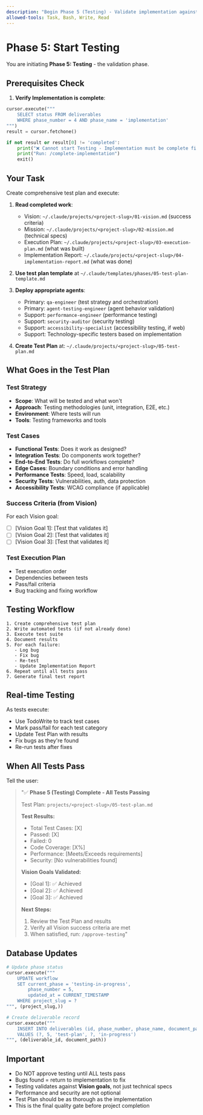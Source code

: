 ```yaml
---
description: "Begin Phase 5 (Testing) - Validate implementation against requirements"
allowed-tools: Task, Bash, Write, Read
---
```


# Phase 5: Start Testing

You are initiating **Phase 5: Testing** - the validation phase.

## Prerequisites Check

1. **Verify Implementation is complete**:
```python
cursor.execute("""
    SELECT status FROM deliverables
    WHERE phase_number = 4 AND phase_name = 'implementation'
""")
result = cursor.fetchone()

if not result or result[0] != 'completed':
    print("❌ Cannot start Testing - Implementation must be complete first")
    print("Run: /complete-implementation")
    exit()
```

## Your Task

Create comprehensive test plan and execute:

1. **Read completed work**:
   - Vision: `~/.claude/projects/<project-slug>/01-vision.md` (success criteria)
   - Mission: `~/.claude/projects/<project-slug>/02-mission.md` (technical specs)
   - Execution Plan: `~/.claude/projects/<project-slug>/03-execution-plan.md` (what was built)
   - Implementation Report: `~/.claude/projects/<project-slug>/04-implementation-report.md` (what was done)

2. **Use test plan template** at `~/.claude/templates/phases/05-test-plan-template.md`

3. **Deploy appropriate agents**:
   - Primary: `qa-engineer` (test strategy and orchestration)
   - Primary: `agent-testing-engineer` (agent behavior validation)
   - Support: `performance-engineer` (performance testing)
   - Support: `security-auditor` (security testing)
   - Support: `accessibility-specialist` (accessibility testing, if web)
   - Support: Technology-specific testers based on implementation

4. **Create Test Plan** at:
   `~/.claude/projects/<project-slug>/05-test-plan.md`

## What Goes in the Test Plan

### Test Strategy
- **Scope**: What will be tested and what won't
- **Approach**: Testing methodologies (unit, integration, E2E, etc.)
- **Environment**: Where tests will run
- **Tools**: Testing frameworks and tools

### Test Cases
- **Functional Tests**: Does it work as designed?
- **Integration Tests**: Do components work together?
- **End-to-End Tests**: Do full workflows complete?
- **Edge Cases**: Boundary conditions and error handling
- **Performance Tests**: Speed, load, scalability
- **Security Tests**: Vulnerabilities, auth, data protection
- **Accessibility Tests**: WCAG compliance (if applicable)

### Success Criteria (from Vision)
For each Vision goal:
- [ ] [Vision Goal 1]: [Test that validates it]
- [ ] [Vision Goal 2]: [Test that validates it]
- [ ] [Vision Goal 3]: [Test that validates it]

### Test Execution Plan
- Test execution order
- Dependencies between tests
- Pass/fail criteria
- Bug tracking and fixing workflow

## Testing Workflow

```
1. Create comprehensive test plan
2. Write automated tests (if not already done)
3. Execute test suite
4. Document results
5. For each failure:
   - Log bug
   - Fix bug
   - Re-test
   - Update Implementation Report
6. Repeat until all tests pass
7. Generate final test report
```

## Real-time Testing

As tests execute:
- Use TodoWrite to track test cases
- Mark pass/fail for each test category
- Update Test Plan with results
- Fix bugs as they're found
- Re-run tests after fixes

## When All Tests Pass

Tell the user:
> "✅ **Phase 5 (Testing) Complete - All Tests Passing**
>
> Test Plan: `projects/<project-slug>/05-test-plan.md`
>
> **Test Results:**
> - Total Test Cases: [X]
> - Passed: [X]
> - Failed: 0
> - Code Coverage: [X%]
> - Performance: [Meets/Exceeds requirements]
> - Security: [No vulnerabilities found]
>
> **Vision Goals Validated:**
> - [Goal 1]: ✅ Achieved
> - [Goal 2]: ✅ Achieved
> - [Goal 3]: ✅ Achieved
>
> **Next Steps:**
> 1. Review the Test Plan and results
> 2. Verify all Vision success criteria are met
> 3. When satisfied, run: `/approve-testing`"

## Database Updates

```python
# Update phase status
cursor.execute("""
    UPDATE workflow
    SET current_phase = 'testing-in-progress',
        phase_number = 5,
        updated_at = CURRENT_TIMESTAMP
    WHERE project_slug = ?
""", (project_slug,))

# Create deliverable record
cursor.execute("""
    INSERT INTO deliverables (id, phase_number, phase_name, document_path, status)
    VALUES (?, 5, 'test-plan', ?, 'in-progress')
""", (deliverable_id, document_path))
```

## Important

- Do NOT approve testing until ALL tests pass
- Bugs found = return to implementation to fix
- Testing validates against **Vision goals**, not just technical specs
- Performance and security are not optional
- Test Plan should be as thorough as the implementation
- This is the final quality gate before project completion
